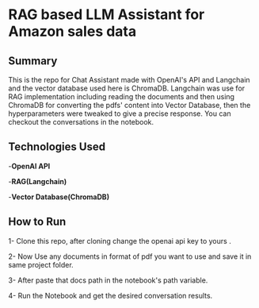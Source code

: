 # RAG based LLM Assistant for Amazon sales data
## Summary
This is the repo for Chat Assistant made with OpenAI's API and Langchain and the vector database used here is ChromaDB. Langchain was use for RAG implementation including reading the documents and then using ChromaDB for converting the pdfs' content into Vector Database, then the hyperparameters were tweaked to give a precise response. You can checkout the conversations in the notebook.

## Technologies Used
-**OpenAI API**

-**RAG(Langchain)**

-**Vector Database(ChromaDB)**

## How to Run
1- Clone this repo, after cloning change the openai api key to yours .

2- Now Use any documents in format of pdf you want to use and save it in same project folder.

3- After paste that docs path in the notebook's path variable.

4- Run the Notebook and get the desired conversation results.

